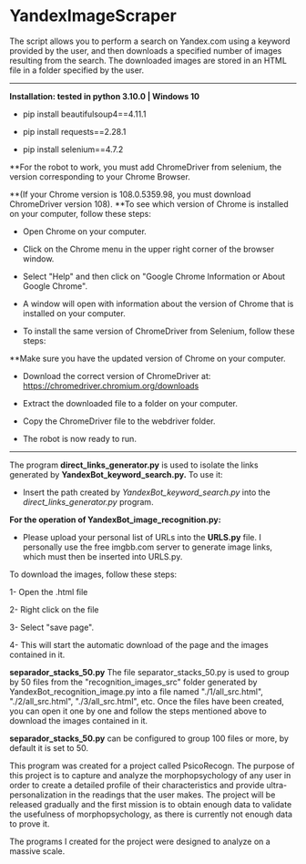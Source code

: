 # YandexImageScraper
The script allows you to perform a search on Yandex.com using a keyword provided by the user, and then downloads a specified number of images resulting from the search. The downloaded images are stored in an HTML file in a folder specified by the user.

___________________________________________________________

**Installation: tested in python 3.10.0 | Windows 10**

- pip install beautifulsoup4==4.11.1

- pip install requests==2.28.1

- pip install selenium==4.7.2

**For the robot to work, you must add ChromeDriver from selenium, the version corresponding to your Chrome Browser.

**(If your Chrome version is 108.0.5359.98, you must download ChromeDriver version 108).
**To see which version of Chrome is installed on your computer, follow these steps:
- Open Chrome on your computer.

- Click on the Chrome menu in the upper right corner of the browser window.

- Select "Help" and then click on "Google Chrome Information or About Google Chrome".

-  A window will open with information about the version of Chrome that is installed on your computer.

- To install the same version of ChromeDriver from Selenium, follow these steps:

**Make sure you have the updated version of Chrome on your computer.
- Download the correct version of ChromeDriver at: https://chromedriver.chromium.org/downloads

- Extract the downloaded file to a folder on your computer.

- Copy the ChromeDriver file to the webdriver folder.

- The robot is now ready to run.

___________________________________________________________

The program **direct_links_generator.py** is used to isolate the links generated by **YandexBot_keyword_search.py.** To use it:
- Insert the path created by *YandexBot_keyword_search.py* into the *direct_links_generator.py* program.

**For the operation of YandexBot_image_recognition.py:**
- Please upload your personal list of URLs into the **URLS.py** file. I personally use the free imgbb.com server to generate image links, which must then be inserted into URLS.py.

To download the images, follow these steps:

1- Open the .html file

2- Right click on the file

3- Select "save page".

4- This will start the automatic download of the page and the images contained in it.

**separador_stacks_50.py**
The file separator_stacks_50.py is used to group by 50 files from the "recognition_images_src" folder generated by YandexBot_recognition_image.py into a file named "./1/all_src.html", "./2/all_src.html", "./3/all_src.html", etc. Once the files have been created, you can open it one by one and follow the steps mentioned above to download the images contained in it.

**separador_stacks_50.py** can be configured to group 100 files or more, by default it is set to 50.


This program was created for a project called PsicoRecogn. The purpose of this project is to capture and analyze the morphopsychology of any user in order to create a detailed profile of their characteristics and provide ultra-personalization in the readings that the user makes. The project will be released gradually and the first mission is to obtain enough data to validate the usefulness of morphopsychology, as there is currently not enough data to prove it.

The programs I created for the project were designed to analyze on a massive scale.
